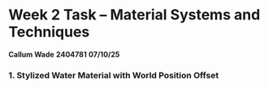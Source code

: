 # Week 2 Task – Material Systems and Techniques  

**Callum Wade** **2404781** **07/10/25** 

### 1. Stylized Water Material with World Position Offset  